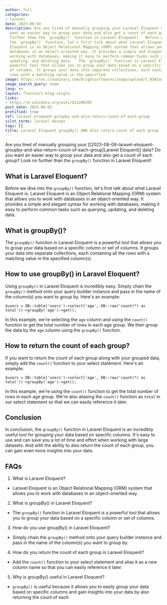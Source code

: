```yaml
---
author: full
categories:
- laravel
date: 2023-08-03
description: Are you tired of manually grouping your Laravel Eloquent data? Do you
  want an easier way to group your data and also get a count of each group? Look no
  further than the `groupBy()` function in Laravel Eloquent!   Before we dive into
  the `groupBy()` function, let's first talk about what Laravel Eloquent is. Laravel
  Eloquent is an Object Relational Mapping (ORM) system that allows you to work with
  databases in an object-oriented way. It provides a simple and elegant syntax for
  working with databases, making it easy to perform common tasks such as querying,
  updating, and deleting data.   The `groupBy()` function in Laravel Eloquent is a
  powerful tool that allows you to group your data based on a specific column or set
  of columns. It groups your data into separate collections, each containing all the
  rows with a matching value in the specified
image: https://res.cloudinary.com/brightsoftwares/image/upload/t_BSBlogImage/v1/brightsoftwares.com.blog/nsQj12P4uiI
image_search_query: team
lang: en
layout: flexstart-blog-single
links:
- https://m.wikidata.org/wiki/Q15206305
post_date: 2023-08-03
pretified: true
ref: laravel-eloquent-groupby-and-also-return-count-of-each-group
silot_terms: laravel devops
tags: []
title: Laravel Eloquent groupBy() AND also return count of each group
---
```


Are you tired of manually grouping your [[2023-08-08-laravel-eloquent-groupby-and-also-return-count-of-each-group|Laravel Eloquent]] data? Do you want an easier way to group your data and also get a count of each group? Look no further than the `groupBy()` function in Laravel Eloquent!

## What is Laravel Eloquent?

Before we dive into the `groupBy()` function, let's first talk about what Laravel Eloquent is. Laravel Eloquent is an Object Relational Mapping (ORM) system that allows you to work with databases in an object-oriented way. It provides a simple and elegant syntax for working with databases, making it easy to perform common tasks such as querying, updating, and deleting data.

## What is groupBy()?

The `groupBy()` function in Laravel Eloquent is a powerful tool that allows you to group your data based on a specific column or set of columns. It groups your data into separate collections, each containing all the rows with a matching value in the specified column(s).

## How to use groupBy() in Laravel Eloquent?

Using `groupBy()` in Laravel Eloquent is incredibly easy. Simply chain the `groupBy()` method onto your query builder instance and pass in the name of the column(s) you want to group by. Here's an example:


```
$users = DB::table('users')->select('age', DB::raw('count(*) as total'))->groupBy('age')->get();
```

In this example, we're selecting the `age` column and using the `count()` function to get the total number of rows in each age group. We then group the data by the `age` column using the `groupBy()` function.

## How to return the count of each group?

If you want to return the count of each group along with your grouped data, simply add the `count()` function to your select statement. Here's an example:


`$users = DB::table('users')->select('age', DB::raw('count(*) as total'))->groupBy('age')->get();`

In this example, we're using the `count()` function to get the total number of rows in each age group. We're also aliasing the `count()` function as `total` in our select statement so that we can easily reference it later.

## Conclusion

In conclusion, the `groupBy()` function in Laravel Eloquent is an incredibly useful tool for grouping your data based on specific columns. It's easy to use and can save you a lot of time and effort when working with large datasets. And with the ability to also return the count of each group, you can gain even more insights into your data.

## FAQs

1.  What is Laravel Eloquent?

-   Laravel Eloquent is an Object Relational Mapping (ORM) system that allows you to work with databases in an object-oriented way.

2.  What is groupBy() in Laravel Eloquent?

-   The `groupBy()` function in Laravel Eloquent is a powerful tool that allows you to group your data based on a specific column or set of columns.

3.  How do you use groupBy() in Laravel Eloquent?

-   Simply chain the `groupBy()` method onto your query builder instance and pass in the name of the column(s) you want to group by.

4.  How do you return the count of each group in Laravel Eloquent?

-   Add the `count()` function to your select statement and alias it as a new column name so that you can easily reference it later.

5.  Why is groupBy() useful in Laravel Eloquent?

-   `groupBy()` is useful because it allows you to easily group your data based on specific columns and gain insights into your data by also returning the count of each
